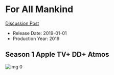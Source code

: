 # For All Mankind

[Discussion Post](https://www.avsforum.com/threads/bass-eq-for-filtered-movies.2995212/post-58792374)

* Release Date: 2019-01-01
* Production Year: 2019

## Season 1 Apple TV+ DD+ Atmos

![img 0](https://i.imgur.com/xtRB5mA.jpg)

